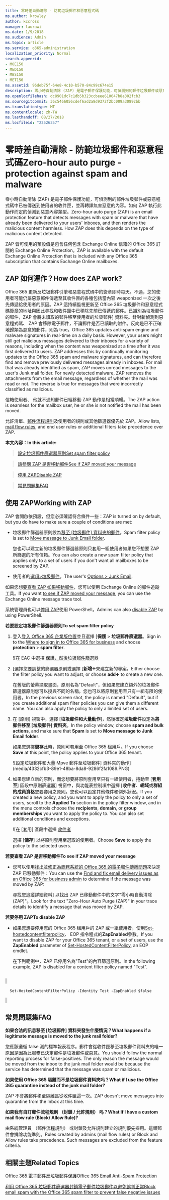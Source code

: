 ```yaml
---
title: 零時差自動清除 - 防範垃圾郵件和惡意程式碼
ms.author: krowley
author: kccross
manager: laurawi
ms.date: 1/9/2018
ms.audience: Admin
ms.topic: article
ms.service: o365-administration
localization_priority: Normal
search.appverid:
- MOE150
- MED150
- MBS150
- MET150
ms.assetid: 96deb75f-64e8-4c10-b570-84c99c674e15
description: 零小時自動清除 (ZAP) 是電子郵件保護功能，可偵測到的郵件垃圾郵件或惡意程式碼中已被傳送到使用者的收件匣，並再轉譯無害惡意的內容。如何 ZAP 執行此動作而定的偵測到惡意內容類型。
ms.openlocfilehash: dc8901dc7c1db5b323ccbeee610647b8a302fcb3
ms.sourcegitcommit: 36c5466056cdef6ad2a8d9372f2bc009a30892bb
ms.translationtype: MT
ms.contentlocale: zh-TW
ms.lasthandoff: 08/27/2018
ms.locfileid: "22526357"
---
```

# <a name="zero-hour-auto-purge---protection-against-spam-and-malware"></a><span data-ttu-id="c3ffc-104">零時差自動清除 - 防範垃圾郵件和惡意程式碼</span><span class="sxs-lookup"><span data-stu-id="c3ffc-104">Zero-hour auto purge - protection against spam and malware</span></span>

<span data-ttu-id="c3ffc-p102">零小時自動清除 (ZAP) 是電子郵件保護功能，可偵測到的郵件垃圾郵件或惡意程式碼中已被傳送到使用者的收件匣，並再轉譯無害惡意的內容。如何 ZAP 執行此動作而定的偵測到惡意內容類型。</span><span class="sxs-lookup"><span data-stu-id="c3ffc-p102">Zero-hour auto purge (ZAP) is an email protection feature that detects messages with spam or malware that have already been delivered to your users' inboxes, and then renders the malicious content harmless. How ZAP does this depends on the type of malicious content detected.</span></span>
  
<span data-ttu-id="c3ffc-107">ZAP 皆可使用的預設值是包含任何包含 Exchange Online 信箱的 Office 365 訂閱的 Exchange Online Protection。</span><span class="sxs-lookup"><span data-stu-id="c3ffc-107">ZAP is available with the default Exchange Online Protection that is included with any Office 365 subscription that contains Exchange Online mailboxes.</span></span>
  
## <a name="how-does-zap-work"></a><span data-ttu-id="c3ffc-108">ZAP 如何運作？</span><span class="sxs-lookup"><span data-stu-id="c3ffc-108">How does ZAP work?</span></span>

<span data-ttu-id="c3ffc-p103">Office 365 更新反垃圾郵件引擎和惡意程式碼中的簽章即時每天。不過，您的使用者可能仍屬惡意郵件傳遞至其收件匣的各種包括當內容 weaponized 一次之後先傳遞給使用者的原因。ZAP 這持續監視更新至 Office 365 垃圾郵件和惡意程式碼簽章的地址與因此尋找和收件匣中已移除先前已傳遞的郵件。已識別為垃圾郵件的郵件，ZAP 會將未讀取的郵件移至使用者的垃圾郵件] 資料夾。針對新偵測到惡意程式碼、 ZAP 會移除電子郵件，不論郵件是否已讀取的附件。反向是已不正確地歸類為惡意的郵件，則為 true。</span><span class="sxs-lookup"><span data-stu-id="c3ffc-p103">Office 365 updates anti-spam engine and malware signatures in real-time on a daily basis. However, your users might still get malicious messages delivered to their inboxes for a variety of reasons, including when the content was weaponized at a time after it was first delivered to users. ZAP addresses this by continually monitoring updates to the Office 365 spam and malware signatures, and can therefore find and remove previously delivered messages already in inboxes. For mail that was already identified as spam, ZAP moves unread messages to the user's Junk mail folder. For newly detected malware, ZAP removes the attachments from the email message, regardless of whether the mail was read or not. The reverse is true for messages that were incorrectly classified as malicious.</span></span>
  
<span data-ttu-id="c3ffc-115">信箱使用者、 他就不通知郵件已經移動 ZAP 動作是相當順暢。</span><span class="sxs-lookup"><span data-stu-id="c3ffc-115">The ZAP action is seamless for the mailbox user, he or she is not notified the mail has been moved.</span></span>
  
<span data-ttu-id="c3ffc-116">允許清單、[郵件流程規則](https://go.microsoft.com/fwlink/p/?LinkId=722755)及使用者的規則或其他篩選器優先於 ZAP。</span><span class="sxs-lookup"><span data-stu-id="c3ffc-116">Allow lists, [mail flow rules](https://go.microsoft.com/fwlink/p/?LinkId=722755), and end user rules or additional filters take precedence over ZAP.</span></span>
  
 <span data-ttu-id="c3ffc-117">**本文內容：**</span><span class="sxs-lookup"><span data-stu-id="c3ffc-117">**In this article:**</span></span>
  
> [<span data-ttu-id="c3ffc-118">設定垃圾郵件篩選器原則</span><span class="sxs-lookup"><span data-stu-id="c3ffc-118">Set spam filter policy</span></span>](zero-hour-auto-purge.md#BK_SetSpam)
    
> [<span data-ttu-id="c3ffc-119">請參閱 ZAP 是否移動郵件</span><span class="sxs-lookup"><span data-stu-id="c3ffc-119">See if ZAP moved your message</span></span>](zero-hour-auto-purge.md#BK_DidZAPMove)
    
> [<span data-ttu-id="c3ffc-120">停用 ZAP</span><span class="sxs-lookup"><span data-stu-id="c3ffc-120">Disable ZAP</span></span>](zero-hour-auto-purge.md#BK_Posh)
    
> [<span data-ttu-id="c3ffc-121">常見問題集</span><span class="sxs-lookup"><span data-stu-id="c3ffc-121">FAQ</span></span>](zero-hour-auto-purge.md#BK_FAQ)
    
## <a name="working-with-zap"></a><span data-ttu-id="c3ffc-122">使用 ZAP</span><span class="sxs-lookup"><span data-stu-id="c3ffc-122">Working with ZAP</span></span>

<span data-ttu-id="c3ffc-123">ZAP 會開啟依預設，但您必須確認符合條件一些：</span><span class="sxs-lookup"><span data-stu-id="c3ffc-123">ZAP is turned on by default, but you do have to make sure a couple of conditions are met:</span></span>
  
- <span data-ttu-id="c3ffc-124">垃圾郵件篩選器原則設為[移至 [垃圾郵件] 資料夾的郵件](zero-hour-auto-purge.md#BK_SetSpam)。</span><span class="sxs-lookup"><span data-stu-id="c3ffc-124">Spam filter policy is set to [Move message to Junk Email folder](zero-hour-auto-purge.md#BK_SetSpam).</span></span>
    
    <span data-ttu-id="c3ffc-125">您也可以建立新的垃圾郵件篩選器原則只套用一組使用者如果您不想要 ZAP 所篩選的所有信箱。</span><span class="sxs-lookup"><span data-stu-id="c3ffc-125">You can also create a new spam filter policy that applies only to a set of users if you don't want all mailboxes to be screened by ZAP.</span></span>
    
- <span data-ttu-id="c3ffc-126">使用者的[選項\>垃圾郵件](https://support.office.com/article/068FA430-F8D7-4518-A8DA-8BC74958F05F)。</span><span class="sxs-lookup"><span data-stu-id="c3ffc-126">The user's [Options \> Junk Email](https://support.office.com/article/068FA430-F8D7-4518-A8DA-8BC74958F05F).</span></span>
    
<span data-ttu-id="c3ffc-127">如果您想[要查看 ZAP 如果移動郵件](zero-hour-auto-purge.md#BK_DidZAPMove)，您可以使用 Exchange Online 的郵件追蹤工具。</span><span class="sxs-lookup"><span data-stu-id="c3ffc-127">If you want [to see if ZAP moved your message](zero-hour-auto-purge.md#BK_DidZAPMove), you can use the Exchange Online message trace tool.</span></span>
  
<span data-ttu-id="c3ffc-128">系統管理員也可以[停用 ZAP](zero-hour-auto-purge.md#BK_Posh)使用 PowerShell。</span><span class="sxs-lookup"><span data-stu-id="c3ffc-128">Admins can also [disable ZAP](zero-hour-auto-purge.md#BK_Posh) by using PowerShell.</span></span> 
  
 <span data-ttu-id="c3ffc-129">**若要設定垃圾郵件篩選器原則**</span><span class="sxs-lookup"><span data-stu-id="c3ffc-129">**To set spam filter policy**</span></span>
  
1. <span data-ttu-id="c3ffc-130">登入[登入 Office 365 企業版位置](https://support.office.com/article/e9eb7d51-5430-4929-91ab-6157c5a050b4)並且選擇 [**保護** \> **垃圾郵件篩選器**。</span><span class="sxs-lookup"><span data-stu-id="c3ffc-130">Sign in to the [Where to sign in to Office 365 for business](https://support.office.com/article/e9eb7d51-5430-4929-91ab-6157c5a050b4) and choose **protection** \> **spam filter**.</span></span> 
    
    ![在 EAC 中選擇 [保護，然後垃圾郵件篩選器](media/0463c879-63fa-4a6c-9b03-e980d5ef3954.PNG)
  
2. <span data-ttu-id="c3ffc-132">[選擇您要調整的篩選器原則或選擇 [**新增**![新增圖示](media/8ee52980-254b-440b-99a2-18d068de62d3.gif)來建立新的專案。</span><span class="sxs-lookup"><span data-stu-id="c3ffc-132">Either choose the filter policy you want to adjust, or choose **add**![Add icon](media/8ee52980-254b-440b-99a2-18d068de62d3.gif) to create a new one.</span></span> 
    
    <span data-ttu-id="c3ffc-p104">在舊版的螢幕擷取畫面，原則名為"Default"，但如果您建立額外的垃圾郵件篩選器原則您可以授與不同的名稱。您也可以將原則套用至只有一組有限的使用者。</span><span class="sxs-lookup"><span data-stu-id="c3ffc-p104">In the previous screen shot, the policy is named "Default", but if you create additional spam filter policies you can give them a different name. You can also apply the policy to only a limited set of users.</span></span>
    
3. <span data-ttu-id="c3ffc-135">在 [原則] 視窗中，選擇 [**垃圾郵件和大量動作**]，然後確定**垃圾郵件**設定為**將郵件移至 [垃圾郵件] 資料夾**。</span><span class="sxs-lookup"><span data-stu-id="c3ffc-135">In the policy window, choose **spam and bulk actions**, and make sure that **Spam** is set to **Move message to Junk Email folder**.</span></span> 
    
    <span data-ttu-id="c3ffc-136">如果您選擇**儲存**此時，原則可套用至 Office 365 租用戶。</span><span class="sxs-lookup"><span data-stu-id="c3ffc-136">If you choose **Save** at this point, the policy applies to your Office 365 tenant.</span></span> 
    
    ![設定垃圾郵件和大量 Mpve 郵件至垃圾郵件] 資料夾的動作](media/4332cfb3-89e1-48ba-8da8-9286f2fa1089.PNG)
  
4. <span data-ttu-id="c3ffc-p105">如果您建立新的原則，而您想要將原則套用至只有一組使用者，捲動至 [**套用至**] 區段中原則篩選器] 視窗中，與功能表控制項中選擇 [**收件者**、**網域**或**群組的成員資格**您要套用之原則。您也可以設定其他條件和例外狀況。</span><span class="sxs-lookup"><span data-stu-id="c3ffc-p105">If you created a new policy, and you want to apply the policy to only a set of users, scroll to the **Applied To** section in the policy filter window, and in the menu controls choose the **recipients**, **domain**, or **group memberships** you want to apply the policy to. You can also set additional conditions and exceptions.</span></span> 
    
    ![在 [套用] 區段中選擇 [收件者](media/19ca10db-c0f4-432c-b3de-ad4101a23de6.PNG)
  
    <span data-ttu-id="c3ffc-141">選擇 [**儲存**] 以將原則套用至選取的使用者。</span><span class="sxs-lookup"><span data-stu-id="c3ffc-141">Choose **Save** to apply the policy to the selected users.</span></span> 
    
 <span data-ttu-id="c3ffc-142">**若要查看 ZAP 是否移動郵件**</span><span class="sxs-lookup"><span data-stu-id="c3ffc-142">**To see if ZAP moved your message**</span></span>
  
- <span data-ttu-id="c3ffc-143">您可以使用[找出並修正為商務系統的 Office 365 的電子郵件傳遞問題](https://support.office.com/article/e7758b99-1896-41db-bf39-51e2dba21de6)來決定 ZAP 已移動郵件：</span><span class="sxs-lookup"><span data-stu-id="c3ffc-143">You can use the [Find and fix email delivery issues as an Office 365 for business admin](https://support.office.com/article/e7758b99-1896-41db-bf39-51e2dba21de6) to determine if the message was moved by ZAP:</span></span> 
    
    <span data-ttu-id="c3ffc-144">尋找您追蹤詳細資料] 以找出 ZAP 已移動郵件中的文字"零小時自動清除 (ZAP)"。</span><span class="sxs-lookup"><span data-stu-id="c3ffc-144">Look for the text "Zero-Hour Auto Purge (ZAP)" in your trace details to identify a message that was moved by ZAP.</span></span>
    
 <span data-ttu-id="c3ffc-145">**若要停用 ZAP**</span><span class="sxs-lookup"><span data-stu-id="c3ffc-145">**To disable ZAP**</span></span>
  
- <span data-ttu-id="c3ffc-146">如果您想要停用您的 Office 365 租用戶的 ZAP 或一組使用者，使用[Set-hostedcontentfilterpolicy](https://go.microsoft.com/fwlink/p/?LinkId=722758)、 EOP 指令程式的**ZapEnabled**參數。</span><span class="sxs-lookup"><span data-stu-id="c3ffc-146">If you want to disable ZAP for your Office 365 tenant, or a set of users, use the **ZapEnabled** parameter of [Set-HostedContentFilterPolicy](https://go.microsoft.com/fwlink/p/?LinkId=722758), an EOP cmdlet.</span></span>
    
    <span data-ttu-id="c3ffc-147">在下列範例中，ZAP 已停用名為"Test"的內容篩選原則。</span><span class="sxs-lookup"><span data-stu-id="c3ffc-147">In the following example, ZAP is disabled for a content filter policy named "Test".</span></span>
    
||
|:-----|
|
```
  Set-HostedContentFilterPolicy -Identity Test -ZapEnabled $false
```

|
   
## <a name="faq"></a><span data-ttu-id="c3ffc-148">常見問題集</span><span class="sxs-lookup"><span data-stu-id="c3ffc-148">FAQ</span></span>
<span data-ttu-id="c3ffc-149"><a name="BK_FAQ"> </a></span><span class="sxs-lookup"><span data-stu-id="c3ffc-149"></span></span>

 <span data-ttu-id="c3ffc-150">**如果合法的訊息移至 [垃圾郵件] 資料夾發生什麼情況？**</span><span class="sxs-lookup"><span data-stu-id="c3ffc-150">**What happens if a legitimate message is moved to the junk mail folder?**</span></span>
  
<span data-ttu-id="c3ffc-p106">您應該遵循 false 測的標準報表程序。郵件會從收件匣移至垃圾郵件資料夾的唯一原因是因為此服務已決定郵件是垃圾郵件或惡意。</span><span class="sxs-lookup"><span data-stu-id="c3ffc-p106">You should follow the normal reporting process for false-positives. The only reason the message would be moved from the inbox to the junk mail folder would be because the service has determined that the message was spam or malicious.</span></span>
  
 <span data-ttu-id="c3ffc-153">**如果使用 Office 365 隔離而不是垃圾郵件資料夾吗？**</span><span class="sxs-lookup"><span data-stu-id="c3ffc-153">**What if I use the Office 365 quarantine instead of the junk mail folder?**</span></span>
  
<span data-ttu-id="c3ffc-154">ZAP 不會將郵件移至隔離區從收件匣這一次。</span><span class="sxs-lookup"><span data-stu-id="c3ffc-154">ZAP doesn't move messages into quarantine from the Inbox at this time.</span></span>
  
 <span data-ttu-id="c3ffc-155">**如果我有自訂郵件流程規則 （封鎖 / 允許規則） 吗？**</span><span class="sxs-lookup"><span data-stu-id="c3ffc-155">**What If I have a custom mail flow rule (Block/ Allow Rule)?**</span></span>
  
<span data-ttu-id="c3ffc-p107">由系統管理員 （郵件流程規則） 或封鎖及允許規則建立的規則優先採用。這類郵件會排除功能準則。</span><span class="sxs-lookup"><span data-stu-id="c3ffc-p107">Rules created by admins (mail flow rules) or Block and Allow rules take precedence. Such messages are excluded from the feature criteria.</span></span>
  
## <a name="related-topics"></a><span data-ttu-id="c3ffc-158">相關主題</span><span class="sxs-lookup"><span data-stu-id="c3ffc-158">Related Topics</span></span>
<span data-ttu-id="c3ffc-159"><a name="BK_FAQ"> </a></span><span class="sxs-lookup"><span data-stu-id="c3ffc-159"></span></span>

[<span data-ttu-id="c3ffc-160">Office 365 電子郵件反垃圾郵件保護</span><span class="sxs-lookup"><span data-stu-id="c3ffc-160">Office 365 Email Anti-Spam Protection</span></span>](anti-spam-protection.md)
  
[<span data-ttu-id="c3ffc-161">利用 Office 365 垃圾郵件篩選器封鎖電子郵件垃圾郵件以避免誤判正常</span><span class="sxs-lookup"><span data-stu-id="c3ffc-161">Block email spam with the Office 365 spam filter to prevent false negative issues</span></span>](block-email-spam-to-prevent-false-negatives.md)
  

